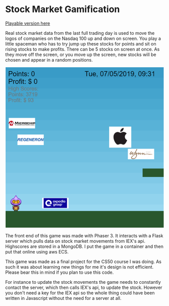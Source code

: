 # Stock Market Gamification

[Playable version here](http://ec2co-ecsel-5zub5659xyt4-1820632623.us-east-1.elb.amazonaws.com:5000/)

Real stock market data from the last full trading day is used to move the logos
of companies on the Nasdaq 100 up and down on screen. You play a little spaceman
who has to try jump up these stocks for points and sit on rising stocks to make
profits. There can be 5 stocks on screen at once. As they move off the screen,
or you move up the screen, new stocks will be chosen and appear in a random positions.

![Screenshot](game_screenshot.png)

The front end of this game was made with Phaser 3. It interacts with a Flask
server which pulls data on stock market movements from IEX's api. Highscores
are stored in a MongoDB. I put the game in a container and then put that online
using aws ECS.

This game was made as a final project for the CS50 course I was doing. As such
it was about learning new things for me it's design is not efficient. Please
bear this in mind if you plan to use this code.

For instance to update the stock movements the game needs to constantly
contact the server, which then calls IEX's api, to update the stock. However you
don't need a key for the IEX api so the whole thing could have been written in
Javascript without the need for a server at all.
